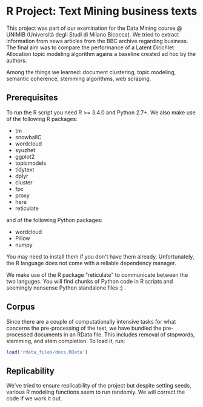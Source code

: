 # R Project: Text Mining business texts

This project was part of our examination for the Data Mining course @ UNIMIB (Università degli Studi di Milano Bicocca).
We tried to extract information from news articles from the BBC archive regarding business.
The final aim was to compare the performance of a Latent Dirichlet Allocation topic modeling algorithm agains a baseline created ad hoc by the authors.

Among the things we learned: document clustering, topic modeling, semantic coherence, stemming algorithms, web scraping.

## Prerequisites
To run the R script you need R >= 3.4.0 and Python 2.7+.
We also make use of the following R packages:

- tm
- snowballC
- wordcloud
- syuzhet
- ggplot2
- topicmodels
- tidytext
- dplyr
- cluster
- fpc
- proxy
- here
- reticulate

and of the following Python packages:

- wordcloud
- Pillow
- numpy

You may need to install them if you don't have them already. Unfortunately, the R language does not come with a reliable dependency manager.

We make use of the R package "reticulate" to communicate between the two languges. You will find chunks of Python code in R scripts and seemingly nonsense Python standalone files :) .

## Corpus

Since there are a couple of computationally intensive tasks for what concerns the pre-processing of the text, we have bundled the pre-processed documents in an RData file. This includes removal of stopwords, stemming, and stem completion.
To load it, run:

```r
load('rdata_files/docs.RData')
```


## Replicability

We've tried to ensure replicability of the project but despite setting seeds, various R modeling functions seem to run randomly. We will correct the code if we work it out.

